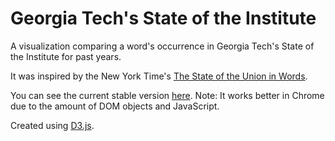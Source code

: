 Georgia Tech's State of the Institute
=====================================
A visualization comparing a word's occurrence in Georgia Tech's State of the Institute for past years.

It was inspired by the New York Time's [The State of the Union in Words](http://www.nytimes.com/ref/washington/20070123_STATEOFUNION.html).

You can see the current stable version [here](http://tanner.github.io/GT-SOTI/). Note: It works better in Chrome due to the amount of DOM objects and JavaScript.

Created using [D3.js](http://d3js.org).
